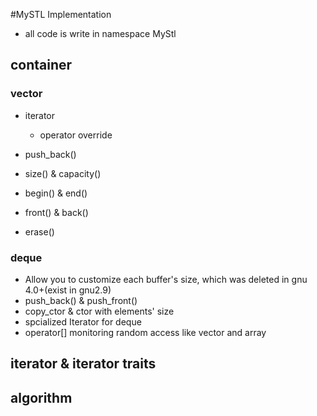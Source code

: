 #MySTL Implementation

- all code is write in namespace MyStl 

## container
### vector
- iterator
  - operator override
  
- push_back()
- size() & capacity()
- begin() & end()
- front() & back()
- erase()

### deque
- Allow you to  customize each buffer's size, which was deleted in gnu 4.0+(exist in gnu2.9)
- push_back() & push_front()
- copy_ctor & ctor with elements' size
- spcialized Iterator for deque 
- operator[] monitoring random access like vector and array


## iterator & iterator traits

## algorithm

